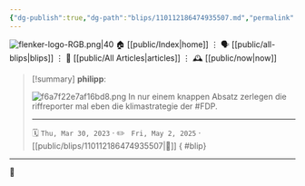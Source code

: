 ```yaml
---
{"dg-publish":true,"dg-path":"blips/110112186474935507.md","permalink":"/blips/110112186474935507/","title":"philipp on mastodon @ 2023-03-30"}
---
```



<div class="transclusion internal-embed is-loaded"><div class="markdown-embed">




![flenker-logo-RGB.png|40](/img/user/attachments/flenker-logo-RGB.png)
🏠 [[public/Index\|home]]  ⋮ 🗣️ [[public/all-blips\|blips]] ⋮  📝 [[public/All Articles\|articles]]  ⋮ 🕰️ [[public/now\|now]]


</div></div>


> [!summary] **philipp**:
>
> ![f6a7f22e7af16bd8.png](/img/user/attachments/f6a7f22e7af16bd8.png)
> In nur einem knappen Absatz zerlegen die riffreporter mal eben die klimastrategie der #FDP.
> - - -
>
> 🗓️ <code>Thu, Mar 30, 2023</code>  · ✏️ <code> Fri, May 2, 2025</code>  · [[public/blips/110112186474935507\|🔗]]
{ #blip}


- - -

 👾
